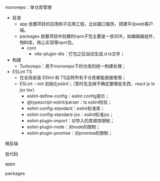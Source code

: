 

  
monorepo：单仓库管理
- 目录
  - app 放置项目的应用和子应用工程，比如接口服务，搭建平台web客户端。
  - packages 放置项目中创建的npm子包主要是一些SDK，如编辑器组件，物料库，核心实现等npm包。
    - core
      - vite-plugin-dts：打包之后自动生成.d.ts文件；
- 构建
  - Turborepo：用于monorepo下的仓库的统一构建处理；
- ESLint TS
  - 在全局安装 ESlint 和 TS这样所有子仓库都能直接使用；
  - ESLint --init 初始化eslint；（暂时先去掉不确定要哪些东西，react js ts jsx tsx）
    - eslint-define-config：eslint config提示；
    - @typescript-eslint/parser：ts eslint校验；
    - eslint-config-standard：eslint标准库；
    - eslint-config-standard-jsx：eslint标准jsx；
    - eslint-plugin-import：对导入的库顺序限制；
    - eslint-plugin-node：对node的限制；
    - eslint-plugin-promise：对promise的限制；


微前端


低代码


apps

packages